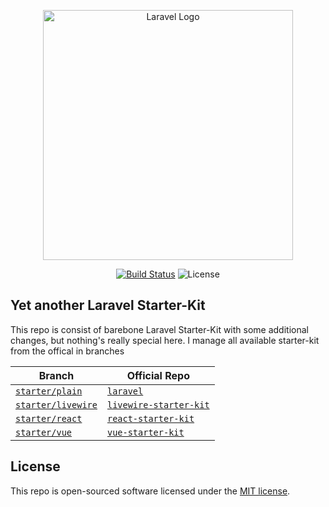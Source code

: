 <p align="center"><a href="https://laravel.com" target="_blank"><img src="https://raw.githubusercontent.com/laravel/art/master/logo-lockup/5%20SVG/2%20CMYK/1%20Full%20Color/laravel-logolockup-cmyk-red.svg" width="400" alt="Laravel Logo"></a></p>

<p align="center">
<a href="https://github.com/feryardiant/laravel-12/tree/starter/plain"><img src="https://img.shields.io/github/actions/workflow/status/feryardiant/laravel-12/ci.yml?branch=starter%2Fplain" alt="Build Status"></a>
<img src="https://img.shields.io/github/license/feryardiant/laravel-12" alt="License">
</p>

## Yet another Laravel Starter-Kit

This repo is consist of barebone Laravel Starter-Kit with some additional changes, but nothing's really special here. I manage all available starter-kit from the offical in branches

| Branch | Official Repo |
| --- | --- |
| [`starter/plain`](https://github.com/feryardiant/laravel-12/tree/starter/plain) | [`laravel`](https://github.com/laravel/laravel) |
| [`starter/livewire`](https://github.com/feryardiant/laravel-12/tree/starter/livewire) | [`livewire-starter-kit`](https://github.com/laravel/livewire-starter-kit) |
| [`starter/react`](https://github.com/feryardiant/laravel-12/tree/starter/react) | [`react-starter-kit`](https://github.com/laravel/react-starter-kit) |
| [`starter/vue`](https://github.com/feryardiant/laravel-12/tree/starter/vue) | [`vue-starter-kit`](https://github.com/laravel/vue-starter-kit) |

## License

This repo is open-sourced software licensed under the [MIT license](https://opensource.org/licenses/MIT).
